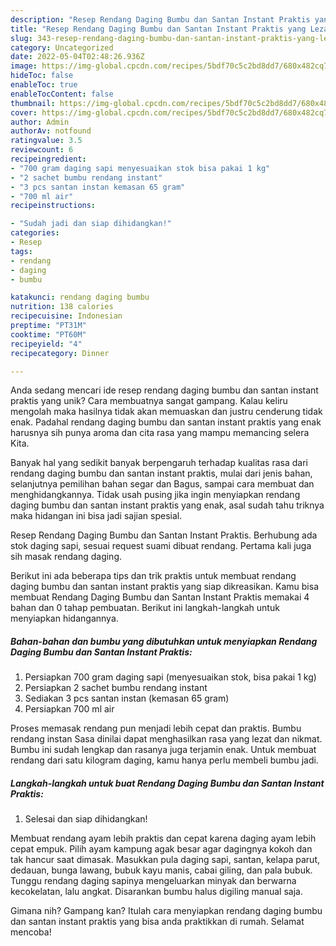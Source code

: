 ```yaml
---
description: "Resep Rendang Daging Bumbu dan Santan Instant Praktis yang Lezat"
title: "Resep Rendang Daging Bumbu dan Santan Instant Praktis yang Lezat"
slug: 343-resep-rendang-daging-bumbu-dan-santan-instant-praktis-yang-lezat
category: Uncategorized
date: 2022-05-04T02:48:26.936Z
image: https://img-global.cpcdn.com/recipes/5bdf70c5c2bd8dd7/680x482cq70/rendang-daging-bumbu-dan-santan-instant-praktis-foto-resep-utama.jpg
hideToc: false
enableToc: true
enableTocContent: false
thumbnail: https://img-global.cpcdn.com/recipes/5bdf70c5c2bd8dd7/680x482cq70/rendang-daging-bumbu-dan-santan-instant-praktis-foto-resep-utama.jpg
cover: https://img-global.cpcdn.com/recipes/5bdf70c5c2bd8dd7/680x482cq70/rendang-daging-bumbu-dan-santan-instant-praktis-foto-resep-utama.jpg
author: Admin
authorAv: notfound
ratingvalue: 3.5
reviewcount: 6
recipeingredient:
- "700 gram daging sapi menyesuaikan stok bisa pakai 1 kg"
- "2 sachet bumbu rendang instant"
- "3 pcs santan instan kemasan 65 gram"
- "700 ml air"
recipeinstructions:

- "Sudah jadi dan siap dihidangkan!"
categories:
- Resep
tags:
- rendang
- daging
- bumbu

katakunci: rendang daging bumbu 
nutrition: 138 calories
recipecuisine: Indonesian
preptime: "PT31M"
cooktime: "PT60M"
recipeyield: "4"
recipecategory: Dinner

---
```





Anda sedang mencari ide resep rendang daging bumbu dan santan instant praktis yang unik? Cara membuatnya sangat gampang. Kalau keliru mengolah maka hasilnya tidak akan memuaskan dan justru cenderung tidak enak. Padahal rendang daging bumbu dan santan instant praktis yang enak harusnya sih punya aroma dan cita rasa yang mampu memancing selera Kita.





Banyak hal yang sedikit banyak berpengaruh terhadap kualitas rasa dari rendang daging bumbu dan santan instant praktis, mulai dari jenis bahan, selanjutnya pemilihan bahan segar dan Bagus, sampai cara membuat dan menghidangkannya. Tidak usah pusing jika ingin menyiapkan rendang daging bumbu dan santan instant praktis yang enak,      asal sudah tahu triknya maka hidangan ini bisa jadi sajian spesial.














Resep Rendang Daging Bumbu dan Santan Instant Praktis. Berhubung ada stok daging sapi, sesuai request suami dibuat rendang. Pertama kali juga sih masak rendang daging.






Berikut ini ada beberapa tips dan trik praktis untuk membuat rendang daging bumbu dan santan instant praktis yang siap dikreasikan. Kamu bisa membuat Rendang Daging Bumbu dan Santan Instant Praktis memakai 4 bahan dan 0 tahap pembuatan. Berikut ini langkah-langkah untuk menyiapkan hidangannya.

<!--inarticleads1-->

##### Bahan-bahan dan bumbu yang dibutuhkan untuk menyiapkan Rendang Daging Bumbu dan Santan Instant Praktis:

1. Persiapkan 700 gram daging sapi (menyesuaikan stok, bisa pakai 1 kg)
1. Persiapkan 2 sachet bumbu rendang instant
1. Sediakan 3 pcs santan instan (kemasan 65 gram)
1. Persiapkan 700 ml air


Proses memasak rendang pun menjadi lebih cepat dan praktis. Bumbu rendang instan Sasa dinilai dapat menghasilkan rasa yang lezat dan nikmat. Bumbu ini sudah lengkap dan rasanya juga terjamin enak. Untuk membuat rendang dari satu kilogram daging, kamu hanya perlu membeli bumbu jadi. 

<!--inarticleads2-->

##### Langkah-langkah untuk buat Rendang Daging Bumbu dan Santan Instant Praktis:


1. Selesai dan siap dihidangkan!

Membuat rendang ayam lebih praktis dan cepat karena daging ayam lebih cepat empuk. Pilih ayam kampung agak besar agar dagingnya kokoh dan tak hancur saat dimasak. Masukkan pula daging sapi, santan, kelapa parut, dedauan, bunga lawang, bubuk kayu manis, cabai giling, dan pala bubuk. Tunggu rendang daging sapinya mengeluarkan minyak dan berwarna kecokelatan, lalu angkat. Disarankan bumbu halus digiling manual saja. 

Gimana nih? Gampang kan? Itulah cara menyiapkan rendang daging bumbu dan santan instant praktis yang bisa anda praktikkan di rumah. Selamat mencoba!
